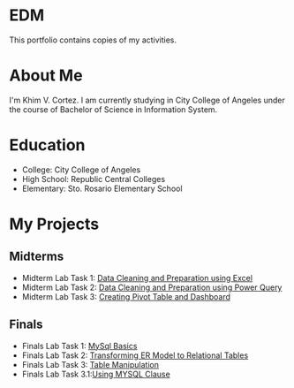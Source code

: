 # EDM
This portfolio contains copies of my activities.
# About Me
I'm Khim V. Cortez. I am currently studying in City College of Angeles under the course of Bachelor of Science in Information System.
# Education
- College: City College of Angeles
- High School: Republic Central Colleges
- Elementary: Sto. Rosario Elementary School
# My Projects
## Midterms
- Midterm Lab Task 1: [Data Cleaning and Preparation using Excel](https://crtzk.github.io/Midterm-Task-1/)
- Midterm Lab Task 2: [Data Cleaning and Preparation using Power Query](Midterm%20Task%202)
- Midterm Lab Task 3: [Creating Pivot Table and Dashboard](https://github.com/crtzk/EDM/tree/main/Midterm%20Task%203)

## Finals

- Finals Lab Task 1: [MySql Basics](https://github.com/crtzk/EDM/tree/main/Finals%20Task%201)
- Finals Lab Task 2: [Transforming ER Model to Relational Tables](https://github.com/crtzk/EDM/tree/main/Finals%20Task%202)
- Finals Lab Task 3: [Table Manipulation](https://github.com/crtzk/EDM/blob/main/Finals%20Task%203/Readme.md)
- Finals Lab Task 3.1:[Using MYSQL Clause](https://github.com/crtzk/EDM/tree/main/Final%20Task%203-1)
